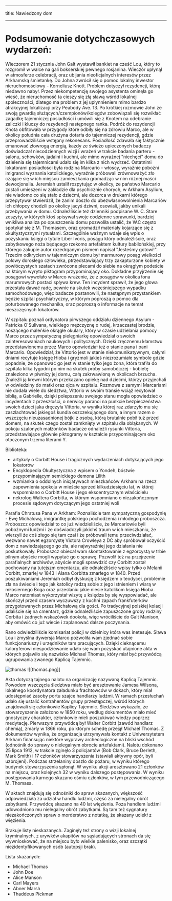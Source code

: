 

---
title: Nawiedzony dom

---

# Podsumowanie dotychczasowych wydarzeń:

Wieczorem 21 stycznia John Galt wystawił bankiet na cześć Lou, który to rozgromił w walce na gali bokserskiej pewnego rosjanina. Wieczór upłynął w atmosferze celebracji, oraz ubijania nieoficjalnych interesów przez Arkhamską śmietankę.
Do Johna zwrócił się o pomoc lokalny inwestor nieruchomościowy - Korneliusz Knott. Problem dotyczył rezydencji, którą niedawno nabył. Przez niekompetencję swojego asystenta ominęła go wieść, że nieruchomość ta cieszy się złą sławą wśród lokalnej społeczności, dlatego ma problem z jej upłynnieniem mimo bardzo atrakcyjnej lokalizacji przy Peabody Ave. 13. Po krótkiej rozmowie John ze swoją gwardią służących/czempionów/kolegów zobowiązali się rozwikłać zagadkę tajemniczej posiadłości i umówili się z Knotem na odebranie zaliczki i kluczy do rezydencji następnego ranka.
Podróż do rezydencji Knota obfitowała w przygody które odbiły się na zdrowiu Marco, ale w okolicy południa cała drużyna dotarła do tajemniczej rezydencji, gdzie przeprowadziliście wstępny rekonesans. Posiadłość zdawała się faktycznie emanować złowrogą energią, każdy ze świeżo upieczonych badaczy doświadczał niecodziennych wizji i wrażeń w trakcie badania parteru - salonu, schowków, jadalni i kuchni, ale mimo wyraźnej "niechęci" domu do dzielenia się tajemnicami udało się im kilka z nich wydrzeć.
Ostatnimi lokatorami posiadłości była rodzina Marcario - włoscy, wyraźnie pobożni imigranci wyznania katolickiego, wyraźnie próbowali zrównoważyć zło czające się w ich miejscu zamieszkania gromadząc w nim różnej maści dewocjonalia. Jeremiah ustalił rozpytując w okolicy, że państwo Marcario zostali umieszeni w zakładzie dla psychicznie chorych, w Arkham Asylium, nie wiadomo co się stało z dziećmi, ale dozorca w drukarni którego przepytywał stwierdził, że zanim doszło do ubezwłasnowolnienia Marcariów ich chłopcy chodzili po okolicy jacyś dziwni, osowiali, jakby unikali przebywania w domu.
Odnaleźliście też dzienniki podpisane W. C.  Stare zeszyty, w których ktoś spisywał swoje codzienne sprawunki, bardziej wnikliwa analiza po opuszczeniu domu pozwoliła ustalić, że W.C często spotykał się z M. Thomasem, oraz gromadził materiały kojarzące się z okultystycznymi rytuałami. Szczególnie ważnym wdaje się wpis o pozyskaniu księgi o tytule Liber Ivoris, posągu który odnaleźliście, oraz zabytkowego noża będącego rzekomo artefaktem kultury babilońskiej, przy którego zakupie autor rozedrganym pismem napisał "Jesteśmy gotowi!".
Trzecim odkryciem w tajemniczym domu był marmurowy posąg wielkości połowy dorosłego człowieka, ptrzedstawiający trzy zakapturzone kobiety w powłóczystych szatach zwrócone plecami do siebie na okrągłym podeście na którym wyryto piktogram przypominający oko. Dokładne przyjrzenie się posągowi wywołało w Marco wrażenie, że z posągów w okolica łona marumrowych postaci spływa krew. Ten incydent sprawił, że jego głowa przestała dawać radę, pewnie na skutek wcześniejszego wypadku samochodowego, więc badacze postanowili, że następnym przystankiem będzie szpital psychiatryczny, w którym poproszą o pomoc dla poturbowanego mechanika, oraz poproszą o informacje na temat nieszczęsnych lokatorów.

W szpitalu poznali ordynatora pirwszego oddziału dziennego Asylum - Patricka O'Sulivana, wielkiego mężczyznę o rudej, krzaczastej brodzie, noszącego maleńkie okrągłe okulary, który w czasie udzielania pomocy Marco przez sympatyczną pielęgniarkę opowiedział o swoich zainteresowaniach naukowych i politycznych. Dzięki zręcznemu kłamstwu przedstawionemu przez Marco opowiedział też o stanie pana i pani Marcario. Opowiedział, że Vittorio jest w stanie niekomunikatywnym, całymi dniami recytuje księgę Hioba i gryzmoli jakieś niezrozumiałe symbole gdzie popadnie, że opanować go jest w stanie tylko jego żona, która trafiła do szpitala kilka tygodni po nim na skutek próby samobójczej - kobietę znaleziono w piwnicy jej domu, całą zakrwawioną w okolicach brzucha. Znaleźli ją krewni którym przekazano opiekę nad dziećmi, którzy przyjechali w odwiedziny do matki oraz ojca w szpitalu.
Rozmowa z samymi Marcariami nie dodała wiele do śledztwa, Vittorio w swoim transie wciąż recytował biblią, a Gabrielle, dzięki polepszeniu swojego stanu mogła opowiedzieć o incydentach z przeszłości, o nerwicy paranoi na punkcie bezpieczeństwa swoich dzieci jaka dręczyła Vittoria, w wyniku której raz zdarzyło mu się zaszlachtować jakiegoś kundla oszczekującego dom, a innym razem o wszczęciu nieuzasadnionej bójki z osobą, którą brutalnie pobił tuż przed domem, na skutek czego został zamknięty w szpitalu dla obłąkanych.
W pokoju szalonych małżonków badacze odnaleźli rysunki Vittoria, przedstawiające głównie piktogramy w kształcie przypominającym oko otoczonym trzema literami Y.

Biblioteka:
- artykuły o Corbitt House i tragicznych wydarzeniach dotykających jego lokatorów
- Encyklopedia Okultystyczna z wpisem o Yondeh, bóstwie przypominającym semickiego demona Lilith
- wzmianka o oddolnych inicjatywach mieszkańców Arkham na rzecz zapewnienia spokoju w mieście sprzed kilkudziesięciu lat, w której wspomniano o Corbitt House i jego ekscentrycznym właścicielu
- nekrolog Waltera Corbitta, w którym wspomniano o niezakończonym procesie sądowym dotyczącym jego ostatniej woli

Parafia Chrstusa Pana w Arkham:
Poznaliście tam sympatyczną gospodynię - Ewę Michałową, imigrantkę polskiego pochodzenia i młodego proboszcza.
Proboszcz opowiedział to co już wiedzieliście, że Marcariowie byli pobożnymi ludźmi i że doświadczyli jakichś traum w ich mieszkaniu, że wierzyli że coś złego się tam czai i że próbowali temu przeciwdziałać, wezwano nawet egzorcystę Victora Crowleya z DC aby spróbował oczyścić dom z nawiedzającego go zła, ale najwyraźniej jego działania nie poskutkowały. Proboszcz obiecał wam skontaktowanie z egzorcystą w trbie pilnym abyście mogli wypytać go o sprawę. Pozwolił też na przejrzenie parafialnych archiwów, abyście mogli sprawdzić czy Corbitt został pochowany na tutejszm cmentarzu, ale odnaleźliście wpisy tylko o Melanii Corbitt, zmarłej w 1843 i Alana Corbitta zmarłego w 1840. Przed poszukiwaniami Jeremiah odbył dyskusję z księdzem o teodycei, problemie zła na świecie i tego jak katolicy radzą sobie z jego istnieniem i wiarą w miłosiernego Boga oraz przesłaniu jakie niesie katolikom księga Hioba. Marco natomiast wykorzystał wizytę u księdza by się wyspowiadać, ale skończył przed czasem wyczuwszy z kuchni zapach frankfuterków przygotowanych przez Michałową dla gości. Po tradycyjnej polskiej kolacji udaliście się na cmentarz, gdzie odnaleźliście zapuszczone groby rodziny Corbita i żadnych wskazówek dookoła, więc wróciliście do Galt Manison, aby omówić co już wiecie i zaplanować dalsze poczynania.

Rano odwiedziliście komisariat policji w dzielnicy która was inetesuje. Sława Lou i zmyślna dywersja Marco pozwoliła wam zjednać sobie funkcjonariuszy i urzędników tam pracujących. Dzięki cieknącemu kaloryferowi niespodziewanie udało się wam pozyskać utajnione akta w których pojawiło się nazwisko Michael Thomas, który miał być przywódcą ugrupowania zwanego Kaplicą Tajemnic.

![thomas](../thomas.png)
![[thomas.png]]

Akta dotyczą tajnego nalotu na organizację nazywaną Kaplicą Tajemnic. Powodem wszczęcia śledztwa miało być aresztowanie Jamesa Wilsona, lokalnego koordynatora załadunku frachtowców w dokach, który miał udostępniać zasoby portu szajce handlarzy ludźmi. W ramach przesłuchań udało się ustalić kontrahentów grupy przestępczej, wśród których znajdowali się członkowie Kaplicy Tajemnic. 
Śledztwo wykazało, że stowarzyszenie założono w 1850 roku, według dokumentów miało mieć gnostyczny charakter, członkowie mieli poszukiwać wiedzy poprzez medytację. Pierwszym przywódcą był Walter Corbitt (zawód handlarz chemią), zmarły w 1866 roku, po którym schedę przejął Michael Thomas. 
Z dokumentów wynika, że organizacja utrzymywała kontakt z Uniwersytetem Arkham finansując niektóre wyprawy archeologiczne na bliski wschód (odnośnik do sprawy o nielegalnym obrocie artefaktami). 
Nalotu dokonano 25 lipca 1912, w trakcie zginęło 3 policjantów (Bob Clark, Bruce Derleth, Mark Smith) i 17 członków stowarzyszenia (stawiali aktywny opór, byli uzbrojeni). Podczas strzelaniny doszło do pożaru, w wyniku którego budynek stowarzyszenia spłonął. 
W wyniku akcji aresztowano 21 członków na miejscu, oraz kolejnych 32 w wyniku dalszego postępowania. 
W wyniku postępowania karnego skazano ośmiu członków, w tym przewodniczącego M. Thomasa. 

W aktach znajdują się odnośniki do spraw skazanych, większość odpowiedziała za udział w handlu ludźmi, część za nielegalny obrót zabytkami. 
Przywódcę skazano na 40 lat więzienia. 
Poza handlem ludźmi udowodniono mu nielegalny obrót zabytkami. 
Są tam też sygnatury niezakończonych spraw o morderstwo z notatką, że skazany uciekł z więzienia. 

Brakuje listy nieskazanych.
Zaginęły też strony o wizji lokalnej kryminalnych, z urywków akapitów na sąsiadujących stronach da się wywnioskować, że na miejscu było wielkie palenisko, oraz szczątki niezidentyfikowanych osób (autopsji brak).

Lista skazanych:
- Michael Thomas
- John Doe
- Alice Manson
- Carl Mayers
- Abner Marsh
- Thaddeus Pickman









